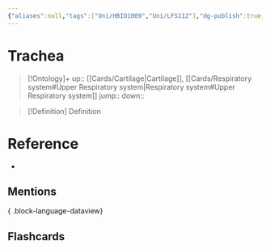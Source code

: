 ```yaml
---
{"aliases":null,"tags":["Uni/HBIO1009","Uni/LFS112"],"dg-publish":true,"permalink":"/cards/trachea/","dgPassFrontmatter":true}
---
```


# Trachea

> [!Ontology]+
> up:: [[Cards/Cartilage\|Cartilage]], [[Cards/Respiratory system#Upper Respiratory system\|Respiratory system#Upper Respiratory system]]
> jump::
> down:: 

> [!Definition] Definition

# Reference

- 

## Mentions


{ .block-language-dataview}

## Flashcards